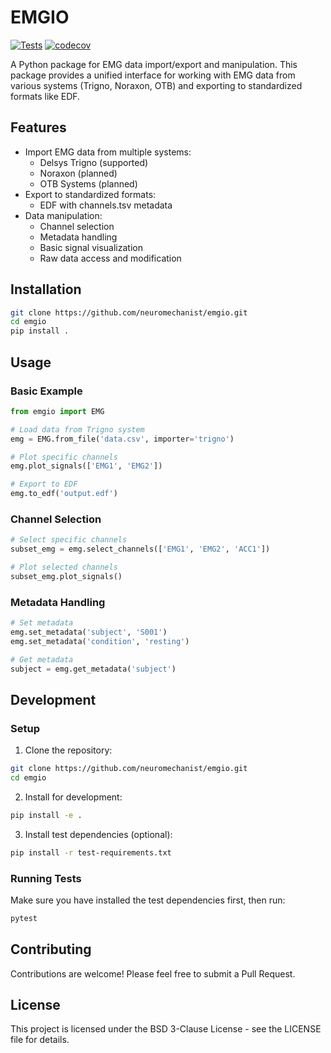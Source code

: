# EMGIO

[![Tests](https://github.com/neuromechanist/emgio/actions/workflows/tests.yml/badge.svg)](https://github.com/neuromechanist/emgio/actions/workflows/tests.yml)
[![codecov](https://codecov.io/gh/neuromechanist/emgio/branch/main/graph/badge.svg?token=63EDIA9TWD)](https://codecov.io/gh/neuromechanist/emgio)

A Python package for EMG data import/export and manipulation. This package provides a unified interface for working with EMG data from various systems (Trigno, Noraxon, OTB) and exporting to standardized formats like EDF.

## Features

- Import EMG data from multiple systems:
  - Delsys Trigno (supported)
  - Noraxon (planned)
  - OTB Systems (planned)
- Export to standardized formats:
  - EDF with channels.tsv metadata
- Data manipulation:
  - Channel selection
  - Metadata handling
  - Basic signal visualization
  - Raw data access and modification

## Installation

```bash
git clone https://github.com/neuromechanist/emgio.git
cd emgio
pip install .
```

## Usage

### Basic Example

```python
from emgio import EMG

# Load data from Trigno system
emg = EMG.from_file('data.csv', importer='trigno')

# Plot specific channels
emg.plot_signals(['EMG1', 'EMG2'])

# Export to EDF
emg.to_edf('output.edf')
```

### Channel Selection

```python
# Select specific channels
subset_emg = emg.select_channels(['EMG1', 'EMG2', 'ACC1'])

# Plot selected channels
subset_emg.plot_signals()
```

### Metadata Handling

```python
# Set metadata
emg.set_metadata('subject', 'S001')
emg.set_metadata('condition', 'resting')

# Get metadata
subject = emg.get_metadata('subject')
```

## Development

### Setup

1. Clone the repository:
```bash
git clone https://github.com/neuromechanist/emgio.git
cd emgio
```

2. Install for development:
```bash
pip install -e .
```

3. Install test dependencies (optional):
```bash
pip install -r test-requirements.txt
```

### Running Tests

Make sure you have installed the test dependencies first, then run:

```bash
pytest
```

## Contributing

Contributions are welcome! Please feel free to submit a Pull Request.

## License

This project is licensed under the BSD 3-Clause License - see the LICENSE file for details.
